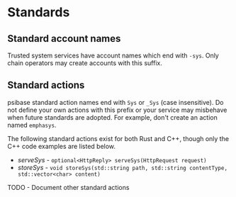 # Standards

## Standard account names

Trusted system services have account names which end with `-sys`. Only chain operators may create accounts with this suffix.

## Standard actions

psibase standard action names end with `Sys` or `_Sys` (case insensitive). Do not define your own actions with this prefix or your service may misbehave when future standards are adopted. For example, don't create an action named `emphasys`.

The following standard actions exist for both Rust and C++, though only the C++ code examples are listed below.

- *serveSys* - `optional<HttpReply> serveSys(HttpRequest request)`
- *storeSys* - `void storeSys(std::string path, std::string contentType, std::vector<char> content)`

TODO - Document other standard actions